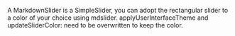 A MarkdownSlider is a SimpleSlider, you can adopt the rectangular slider to a color of your choice using mdslider.
applyUserInterfaceTheme and updateSliderColor: need to be overwritten to keep the color. 

